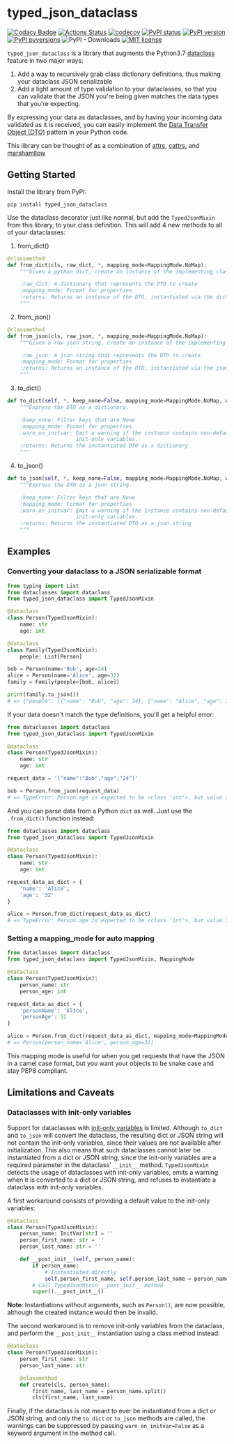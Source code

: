 # typed_json_dataclass
[![Codacy Badge](https://api.codacy.com/project/badge/Grade/4344420de20b4262a4912d81cb28d175)](https://www.codacy.com/app/abatilo/typed-json-dataclass?utm_source=github.com&amp;utm_medium=referral&amp;utm_content=abatilo/typed-json-dataclass&amp;utm_campaign=Badge_Grade)
[![Actions Status](https://wdp9fww0r9.execute-api.us-west-2.amazonaws.com/production/badge/abatilo/typed-json-dataclass?style=flat)](https://wdp9fww0r9.execute-api.us-west-2.amazonaws.com/production/badge/abatilo/typed-json-dataclass?branch=master)
[![codecov](https://codecov.io/gh/abatilo/typed-json-dataclass/branch/master/graph/badge.svg)](https://codecov.io/gh/abatilo/typed-json-dataclass)
[![PyPI status](https://img.shields.io/pypi/status/typed_json_dataclass.svg)](https://pypi.python.org/pypi/typed_json_dataclass/)
[![PyPI version](https://badge.fury.io/py/typed-json-dataclass.svg)](https://badge.fury.io/py/typed-json-dataclass)
[![PyPI pyversions](https://img.shields.io/pypi/pyversions/typed-json-dataclass.svg)](https://pypi.python.org/pypi/typed-json-dataclass/)
![PyPI - Downloads](https://img.shields.io/pypi/dm/typed-json-dataclass.svg)
[![MIT license](http://img.shields.io/badge/license-MIT-brightgreen.svg)](http://opensource.org/licenses/MIT)

`typed_json_dataclass` is a library that augments the Python3.7
[dataclass](https://docs.python.org/3/library/dataclasses.html) feature in two
major ways:
1. Add a way to recursively grab class dictionary definitions, thus making your
   dataclass JSON serializable
2. Add a light amount of type validation to your dataclasses, so that you can
   validate that the JSON you're being given matches the data types that you're
   expecting.

By expressing your data as dataclasses, and by having your incoming data
validated as it is received, you can easily implement the [Data Transfer Object
(DTO)](https://martinfowler.com/eaaCatalog/dataTransferObject.html) pattern in
your Python code.

This library can be thought of as a combination of
[attrs](https://github.com/python-attrs/attrs),
[cattrs](https://github.com/Tinche/cattrs), and
[marshamllow](https://github.com/marshmallow-code/marshmallow)

## Getting Started

Install the library from PyPI:
```
pip install typed_json_dataclass
```

Use the dataclass decorator just like normal, but add the `TypedJsonMixin` from
this library, to your class definition. This will add 4 new methods to all of your dataclasses:
1. from_dict()
```python
@classmethod
def from_dict(cls, raw_dict, *, mapping_mode=MappingMode.NoMap):
    """Given a python dict, create an instance of the implementing class.

    :raw_dict: A dictionary that represents the DTO to create
    :mapping_mode: Format for properties
    :returns: Returns an instance of the DTO, instantiated via the dict
    """
```
2. from_json()
```python
@classmethod
def from_json(cls, raw_json, *, mapping_mode=MappingMode.NoMap):
    """Given a raw json string, create an instance of the implementing class.

    :raw_json: A json string that represents the DTO to create
    :mapping_mode: Format for properties
    :returns: Returns an instance of the DTO, instantiated via the json
    """
```
3. to_dict()
```python
def to_dict(self, *, keep_none=False, mapping_mode=MappingMode.NoMap, warn_on_initvar=True):
    """Express the DTO as a dictionary.

    :keep_none: Filter keys that are None
    :mapping_mode: Format for properties
    :warn_on_initvar: Emit a warning if the instance contains non-default
                      init-only variables.
    :returns: Returns the instantiated DTO as a dictionary
    """
```
4. to_json()
```python
def to_json(self, *, keep_none=False, mapping_mode=MappingMode.NoMap, warn_on_initvar=True):
    """Express the DTO as a json string.

    :keep_none: Filter keys that are None
    :mapping_mode: Format for properties
    :warn_on_initvar: Emit a warning if the instance contains non-default
                      init-only variables.
    :returns: Returns the instantiated DTO as a json string
    """
```

## Examples

### Converting your dataclass to a JSON serializable format
```python
from typing import List
from dataclasses import dataclass
from typed_json_dataclass import TypedJsonMixin

@dataclass
class Person(TypedJsonMixin):
    name: str
    age: int

@dataclass
class Family(TypedJsonMixin):
    people: List[Person]

bob = Person(name='Bob', age=24)
alice = Person(name='Alice', age=32)
family = Family(people=[bob, alice])

print(family.to_json())
# => {"people": [{"name": "Bob", "age": 24}, {"name": "Alice", "age": 32}]}
```


If your data doesn't match the type definitions, you'll get a helpful error:
```python
from dataclasses import dataclass
from typed_json_dataclass import TypedJsonMixin

@dataclass
class Person(TypedJsonMixin):
    name: str
    age: int

request_data = '{"name":"Bob","age":"24"}'

bob = Person.from_json(request_data)
# => TypeError: Person.age is expected to be <class 'int'>, but value 24 with type <class 'str'> was found instead
```

And you can parse data from a Python `dict` as well. Just use the `.from_dict()` function instead:
```python
from dataclasses import dataclass
from typed_json_dataclass import TypedJsonMixin

@dataclass
class Person(TypedJsonMixin):
    name: str
    age: int

request_data_as_dict = {
    'name': 'Alice',
    'age': '32'
}

alice = Person.from_dict(request_data_as_dict)
# => TypeError: Person.age is expected to be <class 'int'>, but value 32 with type <class 'str'> was found instead
```

### Setting a mapping_mode for auto mapping
```python
from dataclasses import dataclass
from typed_json_dataclass import TypedJsonMixin, MappingMode

@dataclass
class Person(TypedJsonMixin):
    person_name: str
    person_age: int

request_data_as_dict = {
    'personName': 'Alice',
    'personAge': 32
}

alice = Person.from_dict(request_data_as_dict, mapping_mode=MappingMode.SnakeCase)
# => Person(person_name='Alice', person_age=32)
```

This mapping mode is useful for when you get requests that have the JSON in a
camel case format, but you want your objects to be snake case and stay PEP8
compliant.

## Limitations and Caveats

### Dataclasses with init-only variables

Support for dataclasses with [init-only variables](https://docs.python.org/3/library/dataclasses.html#init-only-variables)
is limited. Although `to_dict` and `to_json` will convert the dataclass, the
resulting dict or JSON string will not contain the init-only variables, since
their values are not available after initialization. This also means that such
dataclasses cannot later be instantiated from a dict or JSON string, since the
init-only variables are a required parameter in the dataclass' `__init__`
method. `TypedJsonMixin` detects the usage of dataclasses with init-only
variables, emits a warning when it is converted to a dict or JSON string, and
refuses to instantiate a dataclass with init-only variables.

A first workaround consists of providing a default value to the init-only
variables:

```python
@dataclass
class Person(TypedJsonMixin):
    person_name: InitVar[str] = ''
    person_first_name: str = ''
    person_last_name: str = ''

    def __post_init__(self, person_name):
        if person_name:
            # Instantiated directly
            self.person_first_name, self.person_last_name = person_name.split()
        # Call TypedJsonMixin __post_init__ method
        super().__post_init__()
```
**Note**: Instantiations without arguments, such as `Person()`, are now
possible, although the created instance would then be invalid.

The second workaround is to remove init-only variables from the dataclass, and
perform the `__post_init__` instantiation using a class method instead:

```python
@dataclass
class Person(TypedJsonMixin):
    person_first_name: str
    person_last_name: str

    @classmethod
    def create(cls, person_name):
        first_name, last_name = person_name.split()
        cls(first_name, last_name)
```

Finally, if the dataclass is not meant to ever be instantiated from a dict or
JSON string, and only the `to_dict` or `to_json` methods are called, the
warnings can be suppressed by passing `warn_on_initvar=False` as a keyword
argument in the method call.
